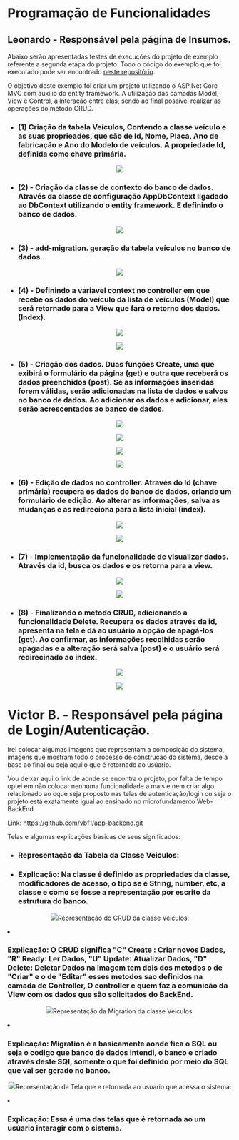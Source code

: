 # Programação de Funcionalidades

## Leonardo - Responsável pela página de Insumos.

Abaixo serão apresentadas testes de execuções do projeto de exemplo referente a segunda etapa do projeto.
Todo o código do exemplo que foi executado pode ser encontrado [neste repositório](https://github.com/LeonardoAlves7/projeto-puc.git).

O objetivo deste exemplo foi criar um projeto utilizando o ASP.Net Core MVC com auxilio do entity framework. A utilização das camadas Model, View e Control, a interação entre elas, sendo ao final possivel realizar as operações do método CRUD.

- ### (1)  Criação da tabela Veículos, Contendo a classe veículo e as suas proprieades, que são de Id, Nome, Placa, Ano de fabricação e Ano do Modelo de veículos. A propriedade Id, definida como chave primária.

<p align="center">
<img src="/docs/img/Leonardo/1.png">
</p>


- ### (2) - Criação da classe de contexto do banco de dados. Através da classe de configuração AppDbContext ligadado ao DbContext utilizando o entity framework. E definindo o banco de dados.

<p align="center">
<img src="/docs/img/Leonardo/2.png">
</p>


- ### (3) - add-migration. geração da tabela veículos no banco de dados.

<p align="center">
<img src="/docs/img/Leonardo/3.png">
</p>


- ### (4) - Definindo a variavel context no controller em que recebe os dados do veículo da lista de veículos (Model) que será retornado para a View que fará o retorno dos dados. (Index).

<p align="center">
<img src="/docs/img/Leonardo/4.png">
</p>

<p align="center">
<img src="/docs/img/Leonardo/4a.png">
</p>


- ### (5) - Criação dos dados. Duas funções Create, uma que exibirá o formulário da página (get) e outra que receberá os dados preenchidos (post). Se as informações inseridas forem válidas, serão adicionadas na lista de dados e salvos no banco de dados. Ao adicionar os dados e adicionar, eles serão acrescentados ao banco de dados.

<p align="center">
<img src="/docs/img/Leonardo/5.png">
</p>

<p align="center">
<img src="/docs/img/Leonardo/5b.png">
</p>

<p align="center">
<img src="/docs/img/Leonardo/5c.png">
</p>

<p align="center">
<img src="/docs/img/Leonardo/5d.png">
</p>


- ### (6) - Edição de dados no controller. Através do Id (chave primária) recupera os dados do banco de dados, criando um formulário de edição. Ao alterar as informações, salva as mudanças e as redireciona para a lista inicial (index).

<p align="center">
<img src="/docs/img/Leonardo/6.png">
</p>

<p align="center">
<img src="/docs/img/Leonardo/6b.png">
</p>


- ### (7) - Implementação da funcionalidade de visualizar dados. Através da id, busca os dados e os retorna para a view.

<p align="center">
<img src="/docs/img/Leonardo/7.png">
</p>

<p align="center">
<img src="/docs/img/Leonardo/7a.png">
</p>


- ### (8) - Finalizando o método CRUD, adicionando a funcionalidade Delete. Recupera os dados através da id, apresenta na tela e dá ao usuário a opção de apagá-los (get). Ao confirmar, as informações recolhidas serão apagadas e a alteração será salva (post) e o usuário será redirecinado ao index.

<p align="center">
<img src="/docs/img/Leonardo/8.png">
</p>

<p align="center">
<img src="/docs/img/Leonardo/8a.png">
</p>

# Victor B. - Responsável pela página de Login/Autenticação.

Irei colocar algumas imagens que representam a composição  do sistema, imagens que mostram todo o processo de construção do sistema, desde a base ao final ou  seja aquilo que é retornado ao usúario.

Vou deixar aqui o link de  aonde se encontra o projeto, por falta de tempo optei em não colocar nenhuma funcionalidade a mais e nem criar algo relacionado ao oque seja proposto nas telas de autenticação/login ou seja o projeto está  exatamente igual ao ensinado no microfundamento Web-BackEnd

Link: https://github.com/vbf1/app-backend.git

Telas e algumas explicações basicas de seus significados: 

- ### Representação da  Tabela da Classe Veiculos:

- ### Explicação: Na classe é definido as propriedades da classe, modificadores de acesso, o tipo se é String, number, etc, a classe e como se fosse a representação por escrito da estrutura do banco. 

<p align="center">
<img src="/docs/img/Victor/table-veiculos.png

- ### Representação do CRUD da classe Veiculos:

- ### Explicação: O CRUD significa "C" Create : Criar novos Dados, "R" Ready: Ler Dados, "U" Update: Atualizar Dados, "D" Delete: Deletar Dados na imagem tem dois dos metodos o de "Criar" e o  de "Editar" esses metodos sao definidos na camada de Controller, O controller e quem faz a comunicão da VIew com os dados que são solicitados do  BackEnd.

<p align="center">
<img src="/docs/img/Victor/crud.png

- ### Representação da Migration da classe Veiculos:

- ### Explicação: Migration é a basicamente aonde fica o SQL ou seja o codigo que banco de dados intendi, o  banco e criado através  deste SQl, somente o que foi definido por meio do SQL que vai ser  gerado no banco.

<p align="center">
<img src="/docs/img/Victor/migration-veiculos.png.png

- ### Representação da Tela que  e retornada ao usuario que acessa o sistema:

- ### Explicação: Essa é uma das telas que é retornada ao um usúario interagir com o sistema.

<p align="center">
<img src="/docs/img/Victor/view.png

